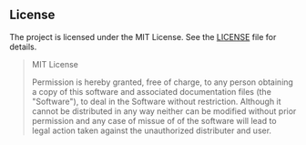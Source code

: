 ## License
The project is licensed under the MIT License. See the [LICENSE](LICENSE) file for details.

> MIT License
> 
> Permission is hereby granted, free of charge, to any person obtaining a copy of this software and associated documentation files (the "Software"), to deal in the Software without restriction. Although it cannot be distributed in any way neither can be modified without prior permission and any case of missue of of the software will lead to legal action taken against the unauthorized distributer and user. 